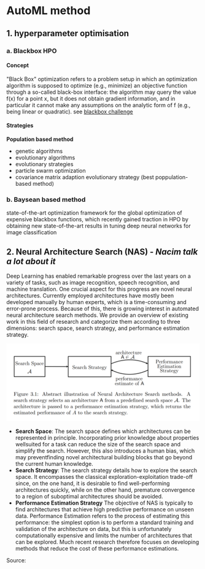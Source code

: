 # AutoML method

## 1. hyperparameter optimisation
### a. Blackbox HPO
#### Concept
"Black Box" optimization refers to a problem setup in which an optimization algorithm is supposed to optimize (e.g., minimize) an objective function through a so-called black-box interface: the algorithm may query the value f(x) for a point x, but it does not obtain gradient information, and in particular it cannot make any assumptions on the analytic form of f (e.g., being linear or quadratic). see [blackbox challenge](https://bbcomp.ini.rub.de/)

#### Strategies
__Population based method__
* genetic algorithms
* evolutionary algorithms
* evolutionary strategies
* particle swarm optimization
* covariance matrix adaption evolutionary strategy (best poppulation-based method)

### b. Baysean based method

state-of-the-art optimization framework for the global optimization of expensive blackbox functions, which recently gained traction in HPO by obtaining new state-of-the-art results in tuning deep neural networks
for image classification

## 2. Neural Architecture Search (NAS) - _Nacim talk a lot about it_

Deep Learning has enabled remarkable progress over the last years on a variety of tasks, such as image recognition, speech recognition, and machine translation. One crucial aspect for this progress are novel neural architectures. Currently employed architectures have mostly been developed manually by human experts, which is a time-consuming and error-prone process. Because of this, there is growing interest in automated neural architecture search methods. We provide
an overview of existing work in this field of research and categorize them according to three dimensions: search space, search strategy, and performance estimation strategy.

![nas illustration](https://github.com/aksl20/safran-automl/blob/documentation/doc/image/illustration-nas.PNG)

- __Search Space__: The search space defines which architectures can be represented in principle. Incorporating prior knowledge about properties wellsuited for a task can reduce the size of the search space and simplify the search. However, this also introduces a human bias, which may preventfinding novel architectural building blocks that go beyond the current human knowledge.
- __Search Strategy__: The search strategy details how to explore the search space. It encompasses the classical exploration-exploitation trade-off since, on the one hand, it is desirable to find well-performing architectures quickly, while on the other hand, premature convergence to a region of suboptimal architectures should be avoided.
- __Performance Estimation Strategy__ The objective of NAS is typically to find architectures that achieve high predictive performance on unseen data. Performance Estimation refers to the process of estimating this performance: the simplest option is to perform a standard training and validation of the architecture on data, but this is unfortunately computationally expensive and limits the number of architectures that can be
explored. Much recent research therefore focuses on developing methods
that reduce the cost of these performance estimations.

Source:

